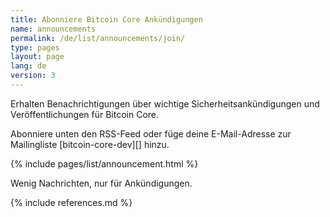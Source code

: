 ```yaml
---
title: Abonniere Bitcoin Core Ankündigungen
name: announcements
permalink: /de/list/announcements/join/
type: pages
layout: page
lang: de
version: 3
---
```

Erhalten Benachrichtigungen über wichtige Sicherheitsankündigungen und Veröffentlichungen für Bitcoin Core.

Abonniere unten den RSS-Feed oder füge deine E-Mail-Adresse zur Mailingliste [bitcoin-core-dev][] hinzu.

{% include pages/list/announcement.html %}
    
Wenig Nachrichten, nur für Ankündigungen.

{% include references.md %}
